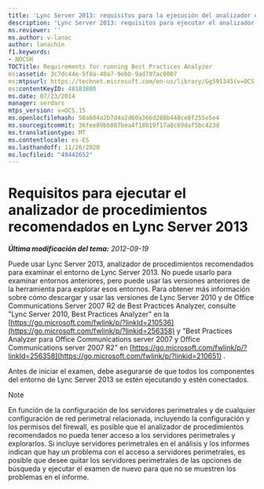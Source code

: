 ```yaml
---
title: 'Lync Server 2013: requisitos para la ejecución del analizador de procedimientos recomendados'
description: 'Lync Server 2013: requisitos para ejecutar el analizador de procedimientos recomendados.'
ms.reviewer: ''
ms.author: v-lanac
author: lanachin
f1.keywords:
- NOCSH
TOCTitle: Requirements for running Best Practices Analyzer
ms:assetid: 3c7dc44e-5f8a-40a7-9ebb-9ad707ac0007
ms:mtpsurl: https://technet.microsoft.com/en-us/library/Gg591345(v=OCS.15)
ms:contentKeyID: 48183880
ms.date: 07/23/2014
manager: serdars
mtps_version: v=OCS.15
ms.openlocfilehash: 58a604a2b7d4a2d60a366d288b448ce8f255e5e4
ms.sourcegitcommit: 36fee89bb887bea4f18b19f17a8c69daf5bc423d
ms.translationtype: MT
ms.contentlocale: es-ES
ms.lasthandoff: 11/26/2020
ms.locfileid: "49442652"
---
```

# <a name="requirements-for-running-best-practices-analyzer-in-lync-server-2013"></a>Requisitos para ejecutar el analizador de procedimientos recomendados en Lync Server 2013

<div data-xmlns="http://www.w3.org/1999/xhtml">

<div class="topic" data-xmlns="http://www.w3.org/1999/xhtml" data-msxsl="urn:schemas-microsoft-com:xslt" data-cs="https://msdn.microsoft.com/">

<div data-asp="https://msdn2.microsoft.com/asp">



</div>

<div id="mainSection">

<div id="mainBody">

<span> </span>

_**Última modificación del tema:** 2012-09-19_

Puede usar Lync Server 2013, analizador de procedimientos recomendados para examinar el entorno de Lync Server 2013. No puede usarlo para examinar entornos anteriores, pero puede usar las versiones anteriores de la herramienta para explorar esos entornos. Para obtener más información sobre cómo descargar y usar las versiones de Lync Server 2010 y de Office Communications Server 2007 R2 de Best Practices Analyzer, consulte "Lync Server 2010, Best Practices Analyzer" en la [https://go.microsoft.com/fwlink/p/?linkId=210536](https://go.microsoft.com/fwlink/p/?linkid=256358) y "Best Practices Analyzer para Office Communications server 2007 y Office Communications server 2007 R2" en [https://go.microsoft.com/fwlink/p/?linkId=256358](https://go.microsoft.com/fwlink/p/?linkid=210651) .

Antes de iniciar el examen, debe asegurarse de que todos los componentes del entorno de Lync Server 2013 se estén ejecutando y estén conectados.

<div>


> [!NOTE]  
> En función de la configuración de los servidores perimetrales y de cualquier configuración de red perimetral relacionada, incluyendo la configuración y los permisos del firewall, es posible que el analizador de procedimientos recomendados no pueda tener acceso a los servidores perimetrales y explorarlos. Si incluye servidores perimetrales en el análisis y los informes indican que hay un problema con el acceso a servidores perimetrales, es posible que desee quitar los servidores perimetrales de las opciones de búsqueda y ejecutar el examen de nuevo para que no se muestren los problemas en el informe.



</div>

</div>

<span> </span>

</div>

</div>

</div>

